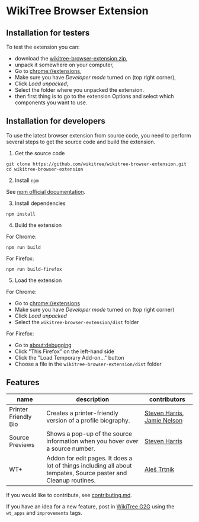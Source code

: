 # WikiTree Browser Extension

## Installation for testers

To test the extension you can:
* download the [wikitree-browser-extension.zip](https://github.com/wikitree/wikitree-browser-extension/blob/development/wikitree-browser-extension.zip),
* unpack it somewhere on your computer, 
* Go to [chrome://extensions](chrome://extensions),
* Make sure you have _Developer mode_ turned on (top right corner),
* Click _Load unpacked_,
* Select the folder where you unpacked the extension.
* then first thing is to go to the extension Options and select which components you want to use.

## Installation for developers

To use the latest browser extension from source code, you need to perform several steps to get the source code and build the extension.

1. Get the source code
```
git clone https://github.com/wikitree/wikitree-browser-extension.git
cd wikitree-browser-extension
```

2. Install `npm`

See [npm official documentation](https://docs.npmjs.com/downloading-and-installing-node-js-and-npm).

3. Install dependencies
```
npm install
```

4. Build the extension

For Chrome:
```
npm run build
```
For Firefox:
```
npm run build-firefox
```

5. Load the extension

For Chrome:

- Go to [chrome://extensions](chrome://extensions)
- Make sure you have _Developer mode_ turned on (top right corner)
- Click _Load unpacked_
- Select the `wikitree-browser-extension/dist` folder

For Firefox:

- Go to [about:debugging](about:debugging)
- Click "This Firefox" on the left-hand side
- Click the "Load Temporary Add-on..." button
- Choose a file in the `wikitree-browser-extension/dist` folder


## Features

| name                 | description                                                                                                     | contributors                                                                                                          |
| -------------------- | --------------------------------------------------------------------------------------------------------------- | --------------------------------------------------------------------------------------------------------------------- |
| Printer Friendly Bio | Creates a printer-friendly version of a profile biography.                                                      | [Steven Harris](https://www.wikitree.com/wiki/Harris-5439), [Jamie Nelson](https://www.wikitree.com/wiki/Nelson-3486) |
| Source Previews      | Shows a pop-up of the source information when you hover over a source number.                                   | [Steven Harris](https://www.wikitree.com/wiki/Harris-5439)                                                            |
| WT+                  | Addon for edit pages. It does a lot of things including all about tempates, Source paster and Cleanup routines. | [Aleš Trtnik](https://www.wikitree.com/wiki/Trtnik-2)                                                                 |

If you would like to contribute, see [contributing.md](docs/contributing.md).

If you have an idea for a new feature, post in [WikiTree G2G](https://www.wikitree.com/g2g) using the `wt_apps` and `improvements` tags.
